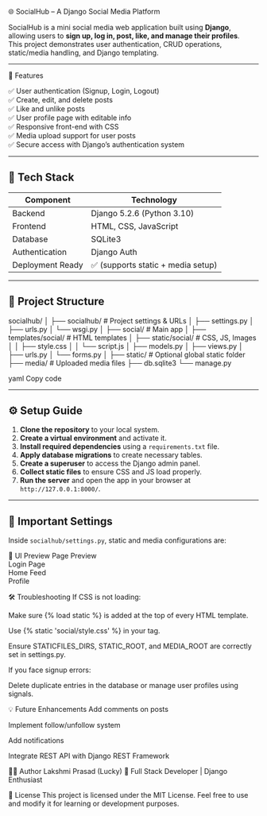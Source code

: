  🌐 SocialHub – A Django Social Media Platform

SocialHub is a mini social media web application built using **Django**, allowing users to **sign up, log in, post, like, and manage their profiles**.  
This project demonstrates user authentication, CRUD operations, static/media handling, and Django templating.

---

 🚀 Features

✅ User authentication (Signup, Login, Logout)  
✅ Create, edit, and delete posts  
✅ Like and unlike posts  
✅ User profile page with editable info  
✅ Responsive front-end with CSS  
✅ Media upload support for user posts  
✅ Secure access with Django’s authentication system  

---

## 🧱 Tech Stack

| Component | Technology |
|------------|-------------|
| Backend | Django 5.2.6 (Python 3.10) |
| Frontend | HTML, CSS, JavaScript |
| Database | SQLite3 |
| Authentication | Django Auth |
| Deployment Ready | ✅ (supports static + media setup) |

---

## 📁 Project Structure

socialhub/
│
├── socialhub/ # Project settings & URLs
│ ├── settings.py
│ ├── urls.py
│ └── wsgi.py
│
├── social/ # Main app
│ ├── templates/social/ # HTML templates
│ ├── static/social/ # CSS, JS, Images
│ │ ├── style.css
│ │ └── script.js
│ ├── models.py
│ ├── views.py
│ ├── urls.py
│ └── forms.py
│
├── static/ # Optional global static folder
├── media/ # Uploaded media files
├── db.sqlite3
└── manage.py

yaml
Copy code

---

## ⚙️ Setup Guide

1. **Clone the repository** to your local system.  
2. **Create a virtual environment** and activate it.  
3. **Install required dependencies** using a `requirements.txt` file.  
4. **Apply database migrations** to create necessary tables.  
5. **Create a superuser** to access the Django admin panel.  
6. **Collect static files** to ensure CSS and JS load properly.  
7. **Run the server** and open the app in your browser at `http://127.0.0.1:8000/`.

---

## 🧩 Important Settings

Inside `socialhub/settings.py`, static and media configurations are:

🎨 UI Preview
Page	Preview  
Login Page	
Home Feed	
Profile	



🛠️ Troubleshooting
If CSS is not loading:

Make sure {% load static %} is added at the top of every HTML template.

Use {% static 'social/style.css' %} in your <link> tag.

Ensure STATICFILES_DIRS, STATIC_ROOT, and MEDIA_ROOT are correctly set in settings.py.

If you face signup errors:

Delete duplicate entries in the database or manage user profiles using signals.

💡 Future Enhancements
Add comments on posts

Implement follow/unfollow system

Add notifications

Integrate REST API with Django REST Framework

👨‍💻 Author
Lakshmi Prasad (Lucky)
💼 Full Stack Developer | Django Enthusiast

📝 License
This project is licensed under the MIT License.
Feel free to use and modify it for learning or development purposes.

